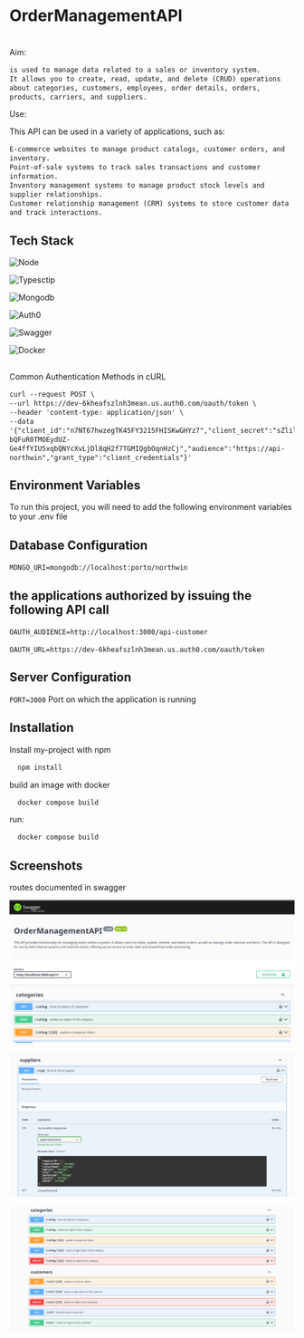 # OrderManagementAPI
#
Aim:

    is used to manage data related to a sales or inventory system.
    It allows you to create, read, update, and delete (CRUD) operations
    about categories, customers, employees, order details, orders, products, carriers, and suppliers.

Use:

This API can be used in a variety of applications,
such as:

    E-commerce websites to manage product catalogs, customer orders, and inventory.
    Point-of-sale systems to track sales transactions and customer information.
    Inventory management systems to manage product stock levels and supplier relationships.
    Customer relationship management (CRM) systems to store customer data and track interactions.

## Tech Stack

![Node](https://img.shields.io/badge/Nodejs%20-grey?style=for-the-badge&logo=nodedotjs)

![Typesctip](https://img.shields.io/badge/Typescript%20-grey?style=for-the-badge&logo=typescript)

![Mongodb](https://img.shields.io/badge/MongoDB%20-grey?style=for-the-badge&logo=mongodb)

![Auth0](https://img.shields.io/badge/Auth0%20-grey?style=for-the-badge&logo=Auth0)

![Swagger](https://img.shields.io/badge/Swagger%20-grey?style=for-the-badge&logo=swagger)

![Docker](https://img.shields.io/badge/Docker%20-grey?style=for-the-badge&logo=docker)

##
Common Authentication Methods in cURL

    curl --request POST \
    --url https://dev-6kheafszlnh3mean.us.auth0.com/oauth/token \
    --header 'content-type: application/json' \
    --data '{"client_id":"n7NT67hwzegTK45FY3215FHISKwGHYz7","client_secret":"sZlilc-bQFuR0TMOEydUZ-Ge4ffYIU5xqbQNYcXvLjDl8qH2f7TGMIQgbOqnHzCj","audience":"https://api-northwin","grant_type":"client_credentials"}'


## Environment Variables

To run this project, you will need to add the following environment variables to your .env file


## Database Configuration

`MONGO_URI=mongodb://localhost:porto/northwin` 

## the applications authorized by issuing the following API call

`OAUTH_AUDIENCE=http://localhost:3000/api-customer`

`OAUTH_URL=https://dev-6kheafszlnh3mean.us.auth0.com/oauth/token`

## Server Configuration
`PORT=3000` Port on which the application is running


## Installation

Install my-project with npm

```bash
  npm install 
```
build an image with docker

```bash
  docker compose build
```
run:

```bash
  docker compose build
```


## Screenshots

routes documented in swagger

![App Screenshot](./src/docs/screenshots/screenshots-1.png)

![App Screenshot](./src/docs/screenshots/screenshots-2.png)

![App Screenshot](./src/docs/screenshots/screenshots-3.png)


